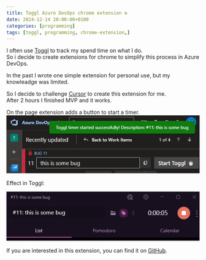 ```yaml
---
title: Toggl Azure DevOps chrome extension ⚙️
date: 2024-12-14 20:00:00+0100
categories: [programming]
tags: [toggl, programming, chrome-extension,]
---
```


I often use [Toggl](https://toggl.com/) to track my spend time on what I do.  
So i decide to create extensions for chrome to simplify this process in Azure DevOps.

In the past I wrote one simple extension for personal use, but my knowleadge was limited.

So I decide to challenge [Cursor](https://www.cursor.com/) to create this extension for me.  
After 2 hours I finished MVP and it works.

On the page extension adds a button to start a timer.
![Working extension on devops](/assets/images/2024-12-14-01.png)

Effect in Toggl:

![Effect in toggl](/assets/images/2024-12-14-02.png)

If you are interested in this extension, you can find it on [GitHub](https://github.com/polakv93/chrome-ex-azure-devops-toggle).
